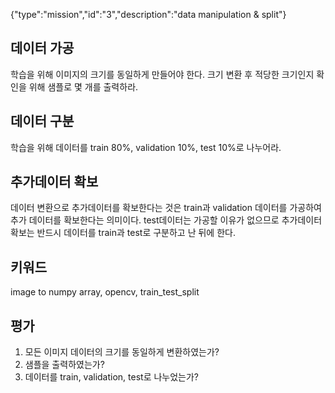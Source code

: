 {"type":"mission","id":"3","description":"data manipulation & split"}
## 데이터 가공
학습을 위해 이미지의 크기를 동일하게 만들어야 한다.
크기 변환 후 적당한 크기인지 확인을 위해 샘플로 몇 개를 출력하라.
## 데이터 구분
학습을 위해 데이터를 train 80%, validation 10%, test 10%로 나누어라.
## 추가데이터 확보
데이터 변환으로 추가데이터를 확보한다는 것은 train과 validation 데이터를 가공하여 추가 데이터를 확보한다는 의미이다.
test데이터는 가공할 이유가 없으므로 추가데이터 확보는 반드시 데이터를 train과 test로 구분하고 난 뒤에 한다.
## 키워드
image to numpy array, opencv, train_test_split

## 평가
1. 모든 이미지 데이터의 크기를 동일하게 변환하였는가?
2. 샘플을 출력하였는가?
3. 데이터를 train, validation, test로 나누었는가?
